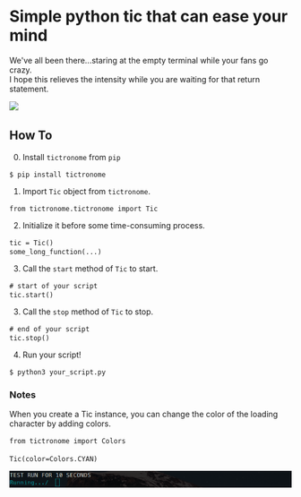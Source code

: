# Simple python tic that can ease your mind

We've all been there...staring at the empty terminal while your fans go crazy.  
I hope this relieves the intensity while you are waiting for that return statement.

<img src="assets/simple-tics.gif" width="250"/>
<!-- <img src="assets/seconds.gif" width="250"/> -->

## How To

0. Install `tictronome` from `pip`

```{shell}
$ pip install tictronome
```

1. Import `Tic` object from `tictronome`.

```{python}
from tictronome.tictronome import Tic
```

2. Initialize it before some time-consuming process.

```{python}
tic = Tic()
some_long_function(...)
```

3. Call the `start` method of `Tic` to start.

```{python}
# start of your script
tic.start()
```

3. Call the `stop` method of `Tic` to stop.

```{python}
# end of your script
tic.stop()
```

4. Run your script!

```{shell}
$ python3 your_script.py
```


### Notes
When you create a Tic instance, you can change the color of the loading character by adding colors.
```{python}
from tictronome import Colors

Tic(color=Colors.CYAN)
```
![color_example](./assets/color_example.png)